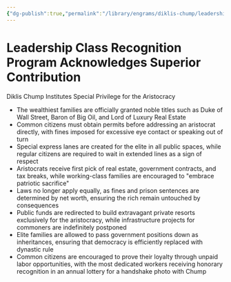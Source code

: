 ```yaml
---
{"dg-publish":true,"permalink":"/library/engrams/diklis-chump/leadership-class-recognition-program-acknowledges-superior-contribution/","tags":["DC/Aristocracy","DC/AS4"]}
---
```


# Leadership Class Recognition Program Acknowledges Superior Contribution
Diklis Chump Institutes Special Privilege for the Aristocracy

- The wealthiest families are officially granted noble titles such as Duke of Wall Street, Baron of Big Oil, and Lord of Luxury Real Estate  
- Common citizens must obtain permits before addressing an aristocrat directly, with fines imposed for excessive eye contact or speaking out of turn  
- Special express lanes are created for the elite in all public spaces, while regular citizens are required to wait in extended lines as a sign of respect  
- Aristocrats receive first pick of real estate, government contracts, and tax breaks, while working-class families are encouraged to "embrace patriotic sacrifice"  
- Laws no longer apply equally, as fines and prison sentences are determined by net worth, ensuring the rich remain untouched by consequences  
- Public funds are redirected to build extravagant private resorts exclusively for the aristocracy, while infrastructure projects for commoners are indefinitely postponed  
- Elite families are allowed to pass government positions down as inheritances, ensuring that democracy is efficiently replaced with dynastic rule  
- Common citizens are encouraged to prove their loyalty through unpaid labor opportunities, with the most dedicated workers receiving honorary recognition in an annual lottery for a handshake photo with Chump

